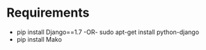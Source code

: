 Requirements
============

 * pip install Django==1.7 -OR- sudo apt-get install python-django
 * pip install Mako